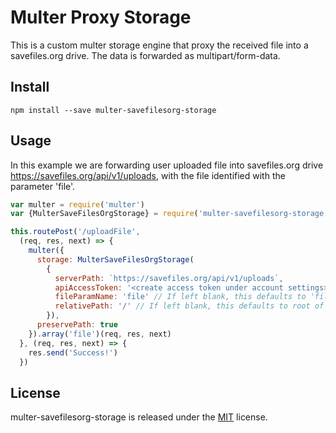 # Multer Proxy Storage

This is a custom multer storage engine that proxy the received file into a savefiles.org drive.
The data is forwarded as multipart/form-data.

## Install

```
npm install --save multer-savefilesorg-storage
```

## Usage

In this example we are forwarding user uploaded file into savefiles.org drive https://savefiles.org/api/v1/uploads, with the file
identified with the parameter 'file'.

``` javascript
var multer = require('multer')
var {MulterSaveFilesOrgStorage} = require('multer-savefilesorg-storage')

this.routePost('/uploadFile',
  (req, res, next) => {
    multer({
      storage: MulterSaveFilesOrgStorage(
        {
          serverPath: `https://savefiles.org/api/v1/uploads`,
          apiAccessToken: '<create access token under account settings>',
          fileParamName: 'file' // If left blank, this defaults to 'file',
          relativePath: '/' // If left blank, this defaults to root of drive '/',
        }),
      preservePath: true
    }).array('file')(req, res, next)
  }, (req, res, next) => {
    res.send('Success!')
  })
```

## License
multer-savefilesorg-storage is released under the [MIT](License) license.
